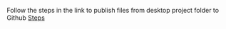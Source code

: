 Follow the steps in the link to publish files from desktop project folder to Github [Steps](https://help.github.com/en/articles/adding-an-existing-project-to-github-using-the-command-line)
